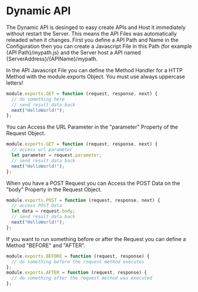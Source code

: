 # Dynamic API

The Dynamic API is desinged to easy create APIs and Host it immediately without restart the Server. This means the API Files was automatically releaded when it changes. First you define a API Path and Name in the Configuration then you can create a Javascript File in this Path (for example {API Path}/mypath.js) and the Server host a API named {ServerAddress}/{APIName}/mypath.

In the API Javascript File you can define the Method Handler for a HTTP Method with the module.exports Object. You must use always uppercase letters!

```javascript
module.exports.GET = function (request, response, next) {
  // do something here
  // send result data back
  next("HelloWorld!");
};
```
You can Access the URL Parameter in the "parameter" Property of the Request Object.

```javascript
module.exports.GET = function (request, response, next) {
  // access url parameter
  let parameter = request.parameter;
  // send result data back
  next("HelloWorld!");
};
```

When you have a POST Request you can Access the POST Data on the "body" Property in the Request Object.

```javascript
module.exports.POST = function (request, response, next) {
  // access POST Data
  let data = request.body;
  // send result data back
  next("HelloWorld!");
};
```
If you want to run something before or after the Request you can define a Method "BEFORE" and "AFTER".

```javascript
module.exports.BEFORE = function (request, response) {
  // do something before the request method executes
};
module.exports.AFTER = function (request, response) {
  // do something after the request method was executed
};
```